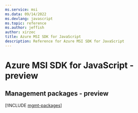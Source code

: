 ```yaml
---
ms.service: msi
ms.data: 09/14/2022
ms.devlang: javascript
ms.topic: reference
ms.author: jeffish
author: xirzec
title: Azure MSI SDK for JavaScript
description: Reference for Azure MSI SDK for JavaScript
---
```

# Azure MSI SDK for JavaScript - preview

## Management packages - preview
[!INCLUDE [mgmt-packages](msi-mgmt-index.md)]